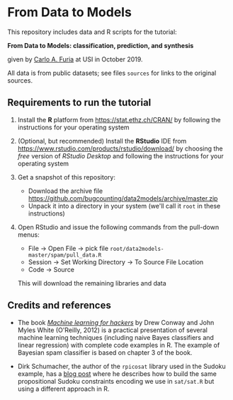 # From Data to Models

This repository includes data and R scripts for the tutorial:

   **From Data to Models: classification, prediction, and synthesis**
   
given by [Carlo A. Furia](https://bugcounting.net) at USI in October 2019.

All data is from public datasets; see files `sources` for links to the
original sources.

## Requirements to run the tutorial

   1. Install the **R** platform from <https://stat.ethz.ch/CRAN/> by
      following the instructions for your operating system
   
   2. (Optional, but recommended) Install the **RStudio** IDE from
      <https://www.rstudio.com/products/rstudio/download/> by choosing
      the *free* version of *RStudio Desktop* and following the
      instructions for your operating system
	  
   3. Get a snapshot of this repository:
      - Download the archive file <https://github.com/bugcounting/data2models/archive/master.zip>
      - Unpack it into a directory in your system (we'll call it `root` in these instructions)
		 
   4. Open RStudio and issue the following commands from the pull-down menus:
      - File -> Open File -> pick file
        `root/data2models-master/spam/pull_data.R`
	  - Session -> Set Working Directory -> To Source File Location
	  - Code -> Source
	  
	  This will download the remaining libraries and data


## Credits and references

   - The book *[Machine learning for
     hackers](http://shop.oreilly.com/product/0636920018483.do)* by
     Drew Conway and John Myles White (O'Reilly, 2012) is a practical
     presentation of several machine learning techniques (including
     naive Bayes classifiers and linear regression) with complete code
     examples in R. The example of Bayesian spam classifier is based
     on chapter 3 of the book.
   
   - Dirk Schumacher, the author of the `rpicosat` library used in the
     Sudoku example, has a [blog
     post](http://www.dirk-schumacher.net/2017/07/23/solve-sudokus-with-r-and-a-sat-solver/)
     where he describes how to build the same propositional Sudoku
     constraints encoding we use in `sat/sat.R` but using a different
     approach in R.
 
